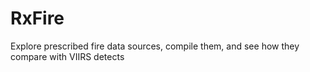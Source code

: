 # RxFire
Explore prescribed fire data sources, compile them, and see how they compare with VIIRS detects
